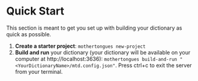 # Quick Start

This section is meant to get you set up with building your dictionary as quick as possible.

1. **Create a starter project**: `mothertongues new-project`
2. **Build and run** your dictionary (your dictionary will be available on your computer at http://localhost:3636): `mothertongues build-and-run "<YourDictionaryName>/mtd.config.json"`. Press ctrl+c to exit the server from your terminal.

